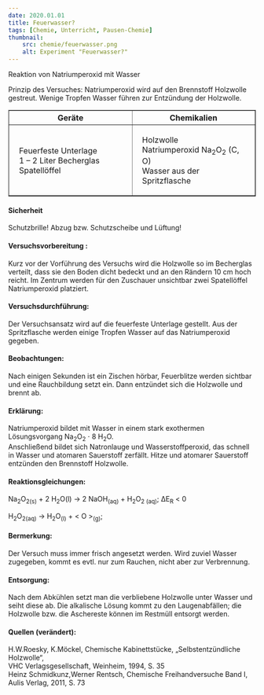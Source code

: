 ```yaml
---
date: 2020.01.01
title: Feuerwasser?
tags: [Chemie, Unterricht, Pausen-Chemie]
thumbnail: 
    src: chemie/feuerwasser.png
    alt: Experiment "Feuerwasser?"
---
```


<youtube watch="MOmxxtfN8ms"></youtube>

Reaktion von Natriumperoxid mit Wasser

Prinzip des Versuches: Natriumperoxid wird auf den Brennstoff
Holzwolle gestreut. Wenige Tropfen Wasser führen zur Entzündung der
Holzwolle.

<table border="1" style="width:100%">
    <tr>
        <th style="width:50%">Geräte</th>
        <th style="width:50%">Chemikalien</th>
    </tr>
    <tr>
        <td style="padding:20px">
            Feuerfeste Unterlage<br />
            1 – 2 Liter Becherglas<br />
            Spatellöffel
        </td>
        <td style="padding:20px">
            Holzwolle<br />
            Natriumperoxid Na<sub>2</sub>O<sub>2</sub> (C, O)<br />
            Wasser aus der Spritzflasche
        </td>
    </tr>
</table>

<h4>Sicherheit</h4>

Schutzbrille! Abzug bzw. Schutzscheibe und Lüftung!

<h4>Versuchsvorbereitung :</h4>

Kurz vor der Vorführung des Versuchs wird die Holzwolle so im
Becherglas verteilt, dass sie den Boden dicht bedeckt und an den
Rändern 10 cm hoch reicht. Im Zentrum werden für den Zuschauer
unsichtbar zwei Spatellöffel Natriumperoxid platziert.

<h4>Versuchsdurchführung: </h4>

Der Versuchsansatz wird auf die feuerfeste Unterlage gestellt. Aus
der Spritzflasche werden einige Tropfen Wasser auf das
Natriumperoxid gegeben.

<h4>Beobachtungen:</h4>

Nach einigen Sekunden ist ein Zischen hörbar, Feuerblitze werden
sichtbar und eine Rauchbildung setzt ein. Dann entzündet sich die
Holzwolle und brennt ab.

<h4>Erklärung:</h4>

Natriumperoxid bildet mit Wasser in einem stark exothermen
Lösungsvorgang Na<sub>2</sub>O<sub>2</sub> ⋅
8 H<sub>2</sub>O.<br /> Anschließend bildet sich Natronlauge
und Wasserstoffperoxid, das schnell in Wasser und atomaren
Sauerstoff zerfällt. Hitze und atomarer Sauerstoff entzünden den
Brennstoff Holzwolle.

<h4>Reaktionsgleichungen:</h4>

Na<sub>2</sub>O<sub>2(s)</sub> + 2 H<sub>2</sub>O<sb>(l)</sub> →
2 NaOH<sub>(aq)</sub> + H<sub>2</sub>O<sub>2 (aq)</sub>; ΔE<sub>R</sub> < 0

H<sub>2</sub>O<sub>2(aq)</sub> → H<sub>2</sub>O<sub>(l)</sub> + < O ><sub>(g)</sub>;

<h4>Bermerkung:</h4>

Der Versuch muss immer frisch angesetzt werden. Wird zuviel Wasser
zugegeben, kommt es evtl. nur zum Rauchen, nicht aber zur
Verbrennung.  

<h4>Entsorgung:</h4>

Nach dem Abkühlen setzt man die verbliebene Holzwolle unter Wasser
und seiht diese ab.  Die alkalische Lösung kommt zu den
Laugenabfällen; die Holzwolle bzw. die Aschereste können im Restmüll
entsorgt werden.

<h4>Quellen (verändert):</h4>
H.W.Roesky, K.Möckel, Chemische Kabinettstücke, „Selbstentzündliche Holzwolle“,<br />
VHC Verlagsgesellschaft, Weinheim, 1994, S. 35<br />
Heinz Schmidkunz,Werner Rentsch, Chemische Freihandversuche Band I, Aulis Verlag, 2011, S. 73<br />
